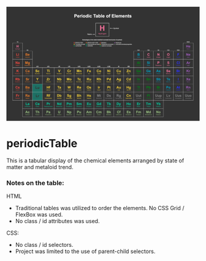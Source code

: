 ![ScreenShot](./screenshots/screenshot.png)

# periodicTable

This is a tabular display of the chemical elements arranged by state of matter and metaloid trend.

### Notes on the table:

HTML

- Traditional tables was utilized to order the elements. No CSS Grid / FlexBox was used.
- No class / id attributes was used.

CSS:

- No class / id selectors.
- Project was limited to the use of parent-child selectors.
